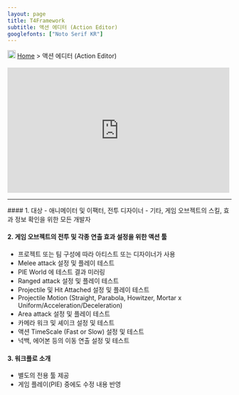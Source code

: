 ```yaml
---
layout: page
title: T4Framework
subtitle: 액션 에디터 (Action Editor)
googlefonts: ["Noto Serif KR"]
---
```

<img src="https://t4framework.com/img/Folders2.png" width="18px" height="18px"> [Home](https://t4framework.com/index) > 액션 에디터 (Action Editor)

<style> .embed-container { position: relative; padding-bottom: 56.25%; height: 0; overflow: hidden; max-width: 100%; } .embed-container iframe, .embed-container object, .embed-container embed { position: absolute; top: 1%; left: 0%; width: 99%; height: 99%; } </style>
<div class='embed-container'><iframe src='https://www.youtube.com/embed/Z-DLnRLcHmI' frameborder='0' allowfullscreen></iframe></div>
<hr>
#### 1. 대상
- 애니메이터 및 이팩터, 전투 디자이너
- 기타, 게임 오브젝트의 스킬, 효과 정보 확인을 위한 모든 개발자

#### 2. 게임 오브젝트의 전투 및 각종 연출 효과 설정을 위한 액션 툴
- 프로젝트 또는 팀 구성에 따라 아티스트 또는 디자이너가 사용
- Melee attack 설정 및 플레이 테스트
- PIE World 에 테스트 결과 미러링
- Ranged attack 설정 및 플레이 테스트
- Projectile 및 Hit Attached 설정 및 플레이 테스트
- Projectile Motion (Straight, Parabola, Howitzer, Mortar x Uniform/Acceleration/Deceleration)
- Area attack 설정 및 플레이 테스트
- 카메라 워크 및 셰이크 설정 및 테스트
- 액션 TimeScale (Fast or Slow) 설정 및 테스트
- 넉백, 에어본 등의 이동 연출 설정 및 테스트

#### 3. 워크플로 소개
- 별도의 전용 툴 제공
- 게임 플레이(PIE) 중에도 수정 내용 반영
<br>